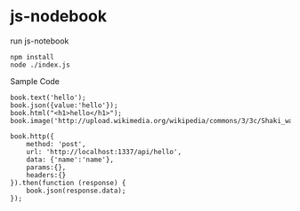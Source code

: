 # js-nodebook

run js-notebook 


    npm install
    node ./index.js

Sample Code

    book.text('hello');
    book.json({value:'hello'});
    book.html("<h1>hello</h1>");
    book.image('http://upload.wikimedia.org/wikipedia/commons/3/3c/Shaki_waterfall.jpg');

    book.http({
        method: 'post',
        url: 'http://localhost:1337/api/hello',
        data: {'name':'name'},
        params:{},
        headers:{}
    }).then(function (response) {
        book.json(response.data);
    });

